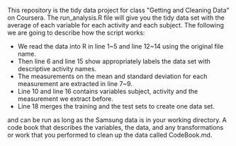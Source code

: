 This repository is the tidy data project for class "Getting and Cleaning Data" on Coursera.
The run_analysis.R file will give you the tidy data set with the average of each variable for each activity and each subject. The following we are going to describe how the script works:

* We read the data into R in line 1~5 and line 12~14 using the original file name. 
* Then line 6 and line 15 show appropriately labels the data set with descriptive activity names. 
* The measurements on the mean and standard deviation for each measurement are extracted in line 7~9. 
* Line 10 and line 16 contains variables subject, activity and the measurement we extract before. 
* Line 18 merges the training and the test sets to create one data set.












and can be run as long as the Samsung data is in your working directory.
A code book that describes the variables, the data, and any transformations or work that you performed to clean up the data called CodeBook.md.

